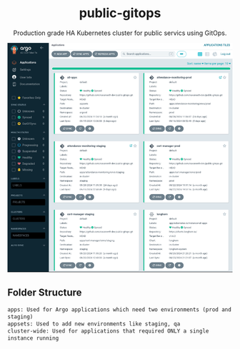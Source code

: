 <h1 align="center">public-gitops</h1>
<p align="center">Production grade HA Kubernetes cluster for public servics using GitOps.</p>

![ArgoCD](https://github.com/navaneeth-dev/public-gitops/blob/main/assets/argocd.png)

## Folder Structure

```
apps: Used for Argo applications which need two environments (prod and staging)
appsets: Used to add new environments like staging, qa
cluster-wide: Used for applications that required ONLY a single instance running
```
